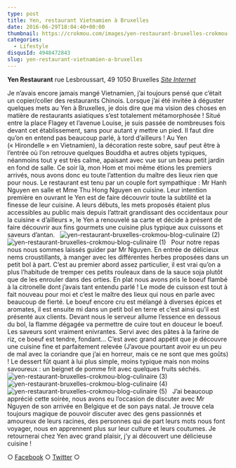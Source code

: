 ```yaml
---
type: post
title: Yen, restaurant Vietnamien à Bruxelles
date: 2016-06-29T18:04:40+00:00
thumbnail: https://crokmou.com/images/yen-restaurant-bruxelles-crokmou-blog-culinaire.jpg
categories:
  - Lifestyle
disqusId: 4948472843
slug: yen-restaurant-vietnamien-a-bruxelles
---
```


**Yen Restaurant**
rue Lesbroussart, 49
1050 Bruxelles
[_Site Internet_](http://sites.resto.com/yen/)

Je n’avais encore jamais mangé Vietnamien, j’ai toujours pensé que c’était un copier/coller des restaurants Chinois. Lorsque j’ai été invitée à déguster quelques mets au Yen à Bruxelles, je dois dire que ma vision des choses en matière de restaurants asiatiques s’est totalement métamorphosée ! Situé entre la place Flagey et l’avenue Louise, je suis passée de nombreuses fois devant cet établissement, sans pour autant y mettre un pied. Il faut dire qu’on en entend pas beaucoup parlé, à tord d’ailleurs ! Au Yen (« Hirondelle » en Vietnamien), la décoration reste sobre, sauf peut être à l’entrée où l’on retrouve quelques Bouddha et autres objets typiques, néanmoins tout y est très calme, apaisant avec vue sur un beau petit jardin en fond de salle. Ce soir là, mon Hom et moi même étions les premiers arrivés, nous avons donc eu toute l’attention du maître des lieux rien que pour nous. Le restaurant est tenu par un couple fort sympathique : Mr Hanh Nguyen en salle et Mme Thu Hong Nguyen en cuisine. Leur intention première en ouvrant le Yen est de faire découvrir toute la subtilité et la finesse de leur cuisine. A leurs débuts, les mets proposés étaient plus accessibles au public mais depuis l’attrait grandissant des occidentaux pour la cuisine « d’ailleurs », le Yen a renouvelé sa carte et décide à présent de faire découvrir aux fins gourmets une cuisine plus typique aux cuissons et saveurs d’antan.   ![yen-restaurant-bruxelles-crokmou-blog-culinaire (2)](https://crokmou.com/images/yen-restaurant-bruxelles-crokmou-blog-culinaire-2_brg3tf.jpg)![yen-restaurant-bruxelles-crokmou-blog-culinaire (1)](https://crokmou.com/images/yen-restaurant-bruxelles-crokmou-blog-culinaire-1_vd4xtq.jpg)   Pour notre repas nous nous sommes laissés guider par Mr Nguyen. En entrée de délicieux nems croustillants, à manger avec les différentes herbes proposées dans un petit bol à part. C’est au premier abord assez particulier, il est vrai qu’on a plus l’habitude de tremper ces petits rouleaux dans de la sauce soja plutôt que de les enrouler dans des orties. En plat nous avons pris le boeuf flambé à la citronelle dont j’avais tant entendu parlé ! Le mode de cuisson est tout à fait nouveau pour moi et c’est le maître des lieux qui nous en parle avec beaucoup de fierté. Le boeuf encore cru est mélangé à diverses épices et aromates, il est ensuite mi dans un petit bol en terre et c’est ainsi qu’il est présenté aux clients. Devant nous le serveur allume l’essence en dessous du bol, la flamme dégagée va permettre de cuire tout en douceur le boeuf. Les saveurs sont vraiment enivrantes. Servi avec des pâtes à la farine de riz, ce boeuf est tendre, fondant… C’est avec grand appétit que je découvre une cuisine fine et parfaitement relevée (J’avoue pourtant avoir eu un peu de mal avec la coriandre que j’ai en horreur, mais ce ne sont que mes goûts) ! Le dessert fût quant à lui plus simple, moins typique mais non moins savoureux : un beignet de pomme frit avec quelques fruits séchés.   ![yen-restaurant-bruxelles-crokmou-blog-culinaire (3)](https://crokmou.com/images/yen-restaurant-bruxelles-crokmou-blog-culinaire-3_frfhut.jpg) ![yen-restaurant-bruxelles-crokmou-blog-culinaire (4)](https://crokmou.com/images/yen-restaurant-bruxelles-crokmou-blog-culinaire-4_yatzd9.jpg)![yen-restaurant-bruxelles-crokmou-blog-culinaire (5)](https://crokmou.com/images/yen-restaurant-bruxelles-crokmou-blog-culinaire-5_mpor2z.jpg)   J’ai beaucoup apprécié cette soirée, nous avons eu l’occasion de discuter avec Mr Nguyen de son arrivée en Belgique et de son pays natal. Je trouve cela toujours magique de pouvoir discuter avec des gens passionnés et amoureux de leurs racines, des personnes qui de part leurs mots nous font voyager, nous en apprennent plus sur leur culture et leurs coutumes. Je retournerai chez Yen avec grand plaisir, j’y ai découvert une délicieuse cuisine !

○ [Facebook](https://www.facebook.com/crokmou.blog) ○ [Twitter](https://twitter.com/Crokmou) ○